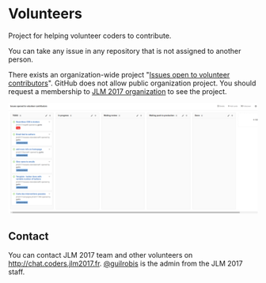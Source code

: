 # Volunteers

Project for helping volunteer coders to contribute.

You can take any issue in any repository that is not assigned to another person.

There exists an organization-wide project "[Issues open to volunteer contributors](https://github.com/orgs/jlm2017/projects/2)". GitHub does not allow public organization project. You should request a membership to [JLM 2017 organization](https://github.com/jlm2017) to see the project.

![Project screenshort](project_screenshot.png)


## Contact

You can contact JLM 2017 team and other volunteers on http://chat.coders.jlm2017.fr. [@guilrobis](https://twitter.com/guilrobis) is the admin from the JLM 2017 staff.
